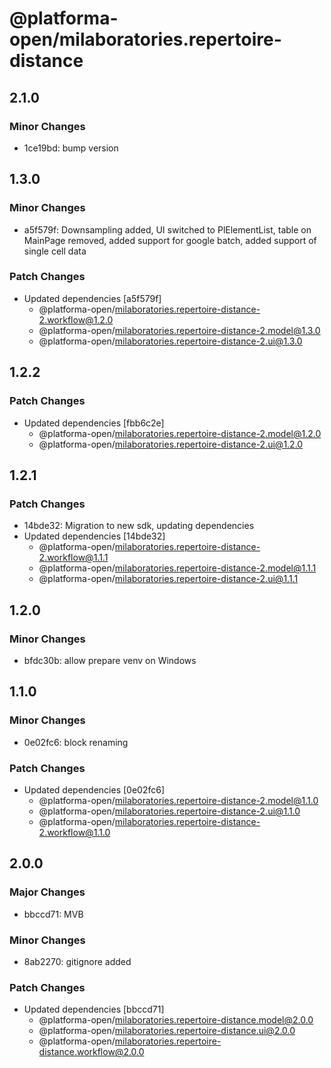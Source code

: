# @platforma-open/milaboratories.repertoire-distance

## 2.1.0

### Minor Changes

- 1ce19bd: bump version

## 1.3.0

### Minor Changes

- a5f579f: Downsampling added, UI switched to PlElementList, table on MainPage removed, added support for google batch, added support of single cell data

### Patch Changes

- Updated dependencies [a5f579f]
  - @platforma-open/milaboratories.repertoire-distance-2.workflow@1.2.0
  - @platforma-open/milaboratories.repertoire-distance-2.model@1.3.0
  - @platforma-open/milaboratories.repertoire-distance-2.ui@1.3.0

## 1.2.2

### Patch Changes

- Updated dependencies [fbb6c2e]
  - @platforma-open/milaboratories.repertoire-distance-2.model@1.2.0
  - @platforma-open/milaboratories.repertoire-distance-2.ui@1.2.0

## 1.2.1

### Patch Changes

- 14bde32: Migration to new sdk, updating dependencies
- Updated dependencies [14bde32]
  - @platforma-open/milaboratories.repertoire-distance-2.workflow@1.1.1
  - @platforma-open/milaboratories.repertoire-distance-2.model@1.1.1
  - @platforma-open/milaboratories.repertoire-distance-2.ui@1.1.1

## 1.2.0

### Minor Changes

- bfdc30b: allow prepare venv on Windows

## 1.1.0

### Minor Changes

- 0e02fc6: block renaming

### Patch Changes

- Updated dependencies [0e02fc6]
  - @platforma-open/milaboratories.repertoire-distance-2.model@1.1.0
  - @platforma-open/milaboratories.repertoire-distance-2.ui@1.1.0
  - @platforma-open/milaboratories.repertoire-distance-2.workflow@1.1.0

## 2.0.0

### Major Changes

- bbccd71: MVB

### Minor Changes

- 8ab2270: gitignore added

### Patch Changes

- Updated dependencies [bbccd71]
  - @platforma-open/milaboratories.repertoire-distance.model@2.0.0
  - @platforma-open/milaboratories.repertoire-distance.ui@2.0.0
  - @platforma-open/milaboratories.repertoire-distance.workflow@2.0.0
